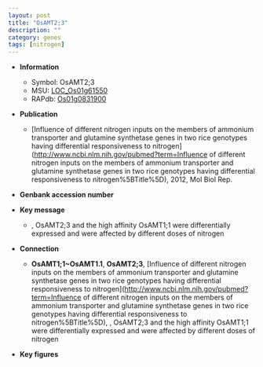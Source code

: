 ```yaml
---
layout: post
title: "OsAMT2;3"
description: ""
category: genes
tags: [nitrogen]
---
```


* **Information**  
    + Symbol: OsAMT2;3  
    + MSU: [LOC_Os01g61550](http://rice.plantbiology.msu.edu/cgi-bin/ORF_infopage.cgi?orf=LOC_Os01g61550)  
    + RAPdb: [Os01g0831900](http://rapdb.dna.affrc.go.jp/viewer/gbrowse_details/irgsp1?name=Os01g0831900)  

* **Publication**  
    + [Influence of different nitrogen inputs on the members of ammonium transporter and glutamine synthetase genes in two rice genotypes having differential responsiveness to nitrogen](http://www.ncbi.nlm.nih.gov/pubmed?term=Influence of different nitrogen inputs on the members of ammonium transporter and glutamine synthetase genes in two rice genotypes having differential responsiveness to nitrogen%5BTitle%5D), 2012, Mol Biol Rep.

* **Genbank accession number**  

* **Key message**  
    + , OsAMT2;3 and the high affinity OsAMT1;1 were differentially expressed and were affected by different doses of nitrogen

* **Connection**  
    + __OsAMT1;1~OsAMT1.1__, __OsAMT2;3__, [Influence of different nitrogen inputs on the members of ammonium transporter and glutamine synthetase genes in two rice genotypes having differential responsiveness to nitrogen](http://www.ncbi.nlm.nih.gov/pubmed?term=Influence of different nitrogen inputs on the members of ammonium transporter and glutamine synthetase genes in two rice genotypes having differential responsiveness to nitrogen%5BTitle%5D), , OsAMT2;3 and the high affinity OsAMT1;1 were differentially expressed and were affected by different doses of nitrogen

* **Key figures**  


